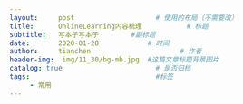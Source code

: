 ```yaml
---
layout:     post                    # 使用的布局（不需要改）
title:      OnlineLearning内容梳理           # 标题 
subtitle:   写本子写本子        #副标题
date:       2020-01-28            # 时间
author:     tianchen                      # 作者
header-img:  img/11_30/bg-mb.jpg  #这篇文章标题背景图片  
catalog: true                       # 是否归档
tags:                               #标签
     - 常用
---
```


